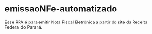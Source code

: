 # emissaoNFe-automatizado
Esse RPA é para emitir Nota Fiscal Eletrônica a partir do site da Receita Federal do Paraná.
